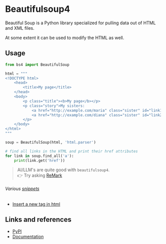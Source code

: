 # Beautifulsoup4

Beautiful Soup is a Python library specialized for pulling data out of HTML and XML files.

At some extent it can be used to modify the HTML as well.

## Usage

```python
from bs4 import BeautifulSoup

html = """
<!DOCTYPE html>
    <head>
        <title>My page</title>
    </head>
    <body>
        <p class="title"><b>My page</b></p>
        <p class="story">My sisters:
            <a href="http://example.com/maria" class="sister" id="link1">Maria</a>,
            <a href="http://example.com/diana" class="sister" id="link2">Diana</a> and
        </p>
    </body>
</html>
"""

soup = BeautifulSoup(html, 'html.parser')

# find all links in the HTML and print their href attributes
for link in soup.find_all('a'):
    print(link.get('href'))
```

> AI/LLM's are quite good with `beautifulsoup4`.  
> 👉 Try asking [ReMark](https://chat.robocorp.com)

###### Various [snippets](snippets)

- [Insert a new tag in html](snippets/insert_tag_in_html.py)

## Links and references

- [PyPI](https://pypi.org/project/beautifulsoup4/)
- [Documentation](https://www.crummy.com/software/BeautifulSoup/bs4/doc/)
